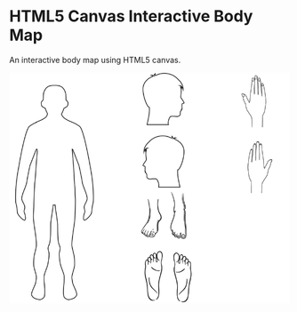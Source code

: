 # HTML5 Canvas Interactive Body Map

An interactive body map using HTML5 canvas.


![](body-map.gif)
